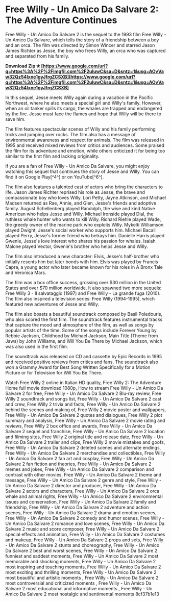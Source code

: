 # Free Willy - Un Amico Da Salvare 2: The Adventure Continues
  
Free Willy - Un Amico Da Salvare 2 is the sequel to the 1993 film Free Willy - Un Amico Da Salvare, which tells the story of a friendship between a boy and an orca. The film was directed by Simon Wincer and starred Jason James Richter as Jesse, the boy who frees Willy, an orca who was captured and separated from his family.
 
**Download Zip ✯ [https://www.google.com/url?q=https%3A%2F%2Fimgfil.com%2F2uIuwC&sa=D&sntz=1&usg=AOvVaw32Qz54Ixne1gyJfrgZCSXB](https://www.google.com/url?q=https%3A%2F%2Fimgfil.com%2F2uIuwC&sa=D&sntz=1&usg=AOvVaw32Qz54Ixne1gyJfrgZCSXB)**


  
In this sequel, Jesse meets Willy again during a vacation in the Pacific Northwest, where he also meets a special girl and Willy's family. However, when an oil tanker spills its cargo, the whales are trapped and endangered by the fire. Jesse must face the flames and hope that Willy will be there to save him.
  
The film features spectacular scenes of Willy and his family performing tricks and jumping over rocks. The film also has a message of environmental awareness and respect for animals. The film was released in 1995 and received mixed reviews from critics and audiences. Some praised the film for its adventure and emotion, while others criticized it for being too similar to the first film and lacking originality.
  
If you are a fan of Free Willy - Un Amico Da Salvare, you might enjoy watching this sequel that continues the story of Jesse and Willy. You can find it on Google Play[^4^] or on YouTube[^6^].

The film also features a talented cast of actors who bring the characters to life. Jason James Richter reprised his role as Jesse, the brave and compassionate boy who loves Willy. Lori Petty, Jayne Atkinson, and Michael Madsen returned as Rae, Annie, and Glen, Jesse's friends and adoptive family. August Schellenberg played Randolph, the wise and kind Native American who helps Jesse and Willy. Michael Ironside played Dial, the ruthless whale hunter who wants to kill Willy. Richard Riehle played Wade, the greedy owner of the marine park who exploits Willy. Mykelti Williamson played Dwight, Jesse's social worker who supports him. Michael Bacall played Perry, Jesse's former friend who betrays him. Danielle Harris played Gwenie, Jesse's love interest who shares his passion for whales. Isaiah Malone played Vector, Gwenie's brother who helps Jesse and Willy.
  
The film also introduced a new character: Elvis, Jesse's half-brother who initially resents him but later bonds with him. Elvis was played by Francis Capra, a young actor who later became known for his roles in A Bronx Tale and Veronica Mars.
  
The film was a box office success, grossing over $30 million in the United States and over $70 million worldwide. It also spawned two more sequels: Free Willy 3 - Il salvataggio (1997) and Free Willy - La grande fuga (2010). The film also inspired a television series: Free Willy (1994-1995), which featured new adventures of Jesse and Willy.

The film also boasts a beautiful soundtrack composed by Basil Poledouris, who also scored the first film. The soundtrack features instrumental tracks that capture the mood and atmosphere of the film, as well as songs by popular artists of the time. Some of the songs include Forever Young by Rebbie Jackson, Childhood by Michael Jackson, Main Title (Theme from Jaws) by John Williams, and Will You Be There by Michael Jackson, which was also used in the first film.
  
The soundtrack was released on CD and cassette by Epic Records in 1995 and received positive reviews from critics and fans. The soundtrack also won a Grammy Award for Best Song Written Specifically for a Motion Picture or for Television for Will You Be There.
 
Watch Free Willy 2 online in Italian HD quality,  Free Willy 2: The Adventure Home full movie download 1080p,  How to stream Free Willy - Un Amico Da Salvare 2 for free,  Free Willy - Un Amico Da Salvare 2 Blu-ray review,  Free Willy 2 soundtrack and songs list,  Free Willy - Un Amico Da Salvare 2 cast and crew,  Free Willy 2 trivia and facts,  Free Willy - Un Amico Da Salvare 2 behind the scenes and making of,  Free Willy 2 movie poster and wallpapers,  Free Willy - Un Amico Da Salvare 2 quotes and dialogues,  Free Willy 2 plot summary and analysis,  Free Willy - Un Amico Da Salvare 2 movie rating and reviews,  Free Willy 2 box office and awards,  Free Willy - Un Amico Da Salvare 2 sequel and franchise,  Free Willy - Un Amico Da Salvare 2 location and filming sites,  Free Willy 2 original title and release date,  Free Willy - Un Amico Da Salvare 2 trailer and clips,  Free Willy 2 movie mistakes and goofs,  Free Willy - Un Amico Da Salvare 2 deleted scenes and alternate endings,  Free Willy - Un Amico Da Salvare 2 merchandise and collectibles,  Free Willy - Un Amico Da Salvare 2 fan art and cosplay,  Free Willy - Un Amico Da Salvare 2 fan fiction and theories,  Free Willy - Un Amico Da Salvare 2 memes and jokes,  Free Willy - Un Amico Da Salvare 2 comparison and contrast with other movies,  Free Willy - Un Amico Da Salvare 2 theme and message,  Free Willy - Un Amico Da Salvare 2 genre and style,  Free Willy - Un Amico Da Salvare 2 director and producer,  Free Willy - Un Amico Da Salvare 2 actors and characters,  Free Willy - Un Amico Da Salvare 2 orca whale and animal rights,  Free Willy - Un Amico Da Salvare 2 environmental issues and conservation,  Free Willy - Un Amico Da Salvare 2 family and friendship,  Free Willy - Un Amico Da Salvare 2 adventure and action scenes,  Free Willy - Un Amico Da Salvare 2 drama and emotion scenes,  Free Willy - Un Amico Da Salvare 2 comedy and humor scenes,  Free Willy - Un Amico Da Salvare 2 romance and love scenes,  Free Willy - Un Amico Da Salvare 2 music and score composer,  Free Willy - Un Amico Da Salvare 2 special effects and animation,  Free Willy - Un Amico Da Salvare 2 costumes and makeup,  Free Willy - Un Amico Da Salvare 2 props and sets,  Free Willy - Un Amico Da Salvare 2 stunts and choreography,  Free Willy - Un Amico Da Salvare 2 best and worst scenes,  Free Willy - Un Amico Da Salvare 2 funniest and saddest moments,  Free Willy - Un Amico Da Salvare 2 most memorable and shocking moments,  Free Willy - Un Amico Da Salvare 2 most inspiring and touching moments,  Free Willy - Un Amico Da Salvare 2 most exciting and thrilling moments,  Free Willy - Un Amico Da Salvare 2 most beautiful and artistic moments ,  Free Willy - Un Amico Da Salvare 2 most controversial and criticized moments ,  Free Willy - Un Amico Da Salvare 2 most educational and informative moments ,  Free Willy - Un Amico Da Salvare 2 most nostalgic and sentimental moments
 8cf37b1e13
 
